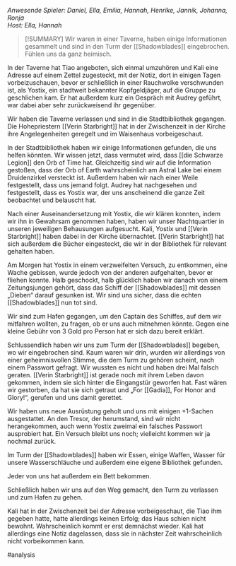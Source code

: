 _Anwesende Spieler: Daniel, Ella, Emilia, Hannah, Henrike, Jannik, Johanna, Ronja  
Host: Ella, Hannah_

>[!SUMMARY]
>Wir waren in einer Taverne, haben einige Informationen gesammelt und sind in den Turm der [[Shadowblades]] eingebrochen. Fühlen uns da ganz heimisch.

In der Taverne hat Tiao angeboten, sich einmal umzuhören und Kali eine Adresse auf einem Zettel zugesteckt, mit der Notiz, dort in einigen Tagen vorbeizuschauen, bevor er schließlich in einer Rauchwolke verschwunden ist, als Yostix, ein stadtweit bekannter Kopfgeldjäger, auf die Gruppe zu geschlichen kam. Er hat außerdem kurz ein Gespräch mit Audrey geführt, war dabei aber sehr zurückweisend ihr gegenüber.

Wir haben die Taverne verlassen und sind in die Stadtbibliothek gegangen. Die Hohepriestern [[Verin Starbright]] hat in der Zwischenzeit in der Kirche ihre Angelegenheiten geregelt und im Waisenhaus vorbeigeschaut.

In der Stadtbibliothek haben wir einige Informationen gefunden, die uns helfen könnten. Wir wissen jetzt, dass vermutet wird, dass [[die Schwarze Legion]] den Orb of Time hat. Gleichzeitig sind wir auf die Information gestoßen, dass der Orb of Earth wahrscheinlich am Astral Lake bei einem Druidenzirkel versteckt ist. Außerdem haben wir nach einer Weile festgestellt, dass uns jemand folgt. Audrey hat nachgesehen und festgestellt, dass es Yostix war, der uns anscheinend die ganze Zeit beobachtet und belauscht hat.

Nach einer Auseinandersetzung mit Yostix, die wir klären konnten, indem wir ihn in Gewahrsam genommen haben, haben wir unser Nachtquartier in unseren jeweiligen Behausungen aufgesucht. Kali, Yostix und [[Verin Starbright]] haben dabei in der Kirche übernachtet. [[Verin Starbright]] hat sich außerdem die Bücher eingesteckt, die wir in der Bibliothek für relevant gehalten haben.

Am Morgen hat Yostix in einem verzweifelten Versuch, zu entkommen, eine Wache gebissen, wurde jedoch von der anderen aufgehalten, bevor er fliehen konnte. Halb geschockt, halb glücklich haben wir danach von einem Zeitungsjungen gehört, dass das Schiff der [[Shadowblades]] mit dessen „Dieben“ darauf gesunken ist. Wir sind uns sicher, dass die echten [[Shadowblades]] nun tot sind.

Wir sind zum Hafen gegangen, um den Captain des Schiffes, auf dem wir mitfahren wollten, zu fragen, ob er uns auch mitnehmen könnte. Gegen eine kleine Gebühr von 3 Gold pro Person hat er sich dazu bereit erklärt.

Schlussendlich haben wir uns zum Turm der [[Shadowblades]] begeben, wo wir eingebrochen sind. Kaum waren wir drin, wurden wir allerdings von einer geheimnisvollen Stimme, die dem Turm zu gehören scheint, nach einem Passwort gefragt. Wir wussten es nicht und haben drei Mal falsch geraten. [[Verin Starbright]] ist gerade noch mit ihrem Leben davon gekommen, indem sie sich hinter die Eingangstür geworfen hat. Fast wären wir gestorben, da hat sie sich getraut und „For [[Gadia]], For Honor and Glory!“, gerufen und uns damit gerettet.

Wir haben uns neue Ausrüstung geholt und uns mit einigen +1-Sachen ausgestattet. An den Tresor, der herumstand, sind wir nicht herangekommen, auch wenn Yostix zweimal ein falsches Passwort ausprobiert hat. Ein Versuch bleibt uns noch; vielleicht kommen wir ja nochmal zurück.

Im Turm der [[Shadowblades]] haben wir Essen, einige Waffen, Wasser für unsere Wasserschläuche und außerdem eine eigene Bibliothek gefunden.

Jeder von uns hat außerdem ein Bett bekommen.

Schließlich haben wir uns auf den Weg gemacht, den Turm zu verlassen und zum Hafen zu gehen.

Kali hat in der Zwischenzeit bei der Adresse vorbeigeschaut, die Tiao ihm gegeben hatte, hatte allerdings keinen Erfolg; das Haus schien nicht bewohnt. Wahrscheinlich kommt er erst demnächst wieder. Kali hat allerdings eine Notiz dagelassen, dass sie in nächster Zeit wahrscheinlich nicht vorbeikommen kann.

#analysis